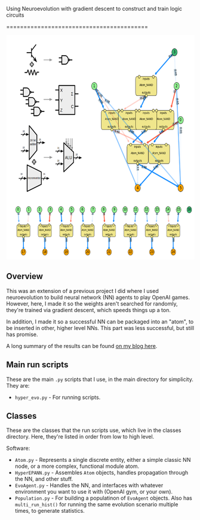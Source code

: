 
Using Neuroevolution with gradient descent to construct and train logic circuits

=========================================

<p align="center">
  <img width="600" height="600" src="https://github.com/declanoller/hyper_NE_GD/blob/master/other/blog_NE_GD_cover.png">
</p>

Overview
-----------------------

This was an extension of a previous project I did where I used neuroevolution to build neural network (NN) agents to play OpenAI games. However, here, I made it so the weights aren't searched for randomly, they're trained via gradient descent, which speeds things up a ton.

In addition, I made it so a successful NN can be packaged into an "atom", to be inserted in other, higher level NNs. This part was less successful, but still has promise.

A long summary of the results can be found [on my blog here](https://www.declanoller.com/2019/05/24/descending-into-modular-neuroevolution-for-logic-circuits/).



Main run scripts
--------------------

These are the main `.py` scripts that I use, in the main directory for simplicity. They are:

* `hyper_evo.py` - For running scripts.


Classes
-----------------------

These are the classes that the run scripts use, which live in the classes directory. Here, they're listed in order from low to high level.

Software:

* `Atom.py` - Represents a single discrete entity, either a simple classic NN node, or a more complex, functional module atom.
* `HyperEPANN.py` - Assembles `Atom` objects, handles propagation through the NN, and other stuff.
* `EvoAgent.py` - Handles the NN, and interfaces with whatever environment you want to use it with (OpenAI gym, or your own).
* `Population.py` - For building a populatinon of `EvoAgent` objects. Also has `multi_run_hist()` for running the same evolution scenario multiple times, to generate statistics.







#
